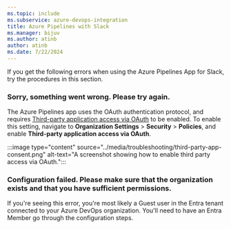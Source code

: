 ```yaml
---
ms.topic: include
ms.subservice: azure-devops-integration
title: Azure Pipelines with Slack
ms.manager: bijuv
ms.author: atinb
author: atinb
ms.date: 7/22/2024
---
```


If you get the following errors when using the Azure Pipelines App for Slack, try the procedures in this section.

### Sorry, something went wrong. Please try again.

The Azure Pipelines app uses the OAuth authentication protocol, and requires [Third-party application access via OAuth](../../../organizations/accounts/change-application-access-policies.md) to be enabled. To enable this setting, navigate to **Organization Settings** > **Security** > **Policies**, and enable **Third-party application access via OAuth**.

:::image type="content" source="../media/troubleshooting/third-party-app-consent.png" alt-text="A screenshot showing how to enable third party access via OAuth.":::

### Configuration failed. Please make sure that the organization exists and that you have sufficient permissions.

If you're seeing this error, you're most likely a Guest user in the Entra tenant connected to your Azure DevOps organization. You'll need to have an Entra Member go through the configuration steps.

